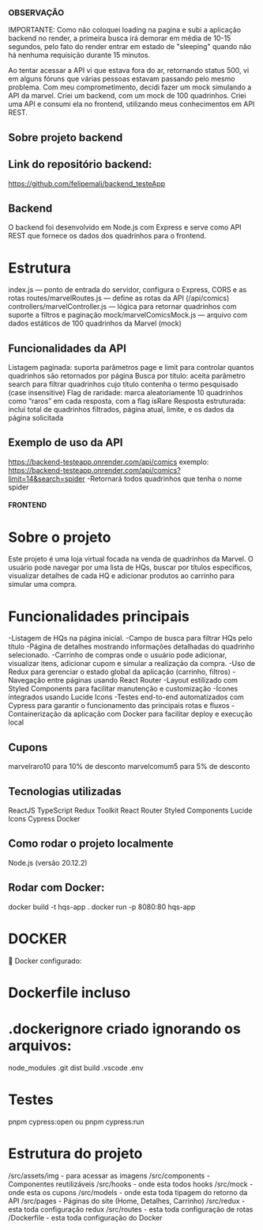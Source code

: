 ### OBSERVAÇÃO

IMPORTANTE: Como não coloquei loading na pagina e subi a aplicação backend no render, a primeira busca irá demorar em média de 10-15 segundos, pelo fato do render entrar em estado de "sleeping" quando não há nenhuma requisição durante 15 minutos.

Ao tentar acessar a API vi que estava fora do ar, retornando status 500, vi em alguns fóruns que várias pessoas estavam passando
pelo mesmo problema. Com meu comprometimento, decidi fazer um mock simulando a API da marvel. Criei um backend, com um mock de 100 quadrinhos.
Criei uma API e consumi ela no frontend, utilizando meus conhecimentos em API REST.

## Sobre projeto backend

## Link do repositório backend:

https://github.com/felipemali/backend_testeApp

## Backend

O backend foi desenvolvido em Node.js com Express e serve como API REST que fornece os dados dos quadrinhos para o frontend.

# Estrutura

index.js — ponto de entrada do servidor, configura o Express, CORS e as rotas
routes/marvelRoutes.js — define as rotas da API (/api/comics)
controllers/marvelController.js — lógica para retornar quadrinhos com suporte a filtros e paginação
mock/marvelComicsMock.js — arquivo com dados estáticos de 100 quadrinhos da Marvel (mock)

## Funcionalidades da API

Listagem paginada: suporta parâmetros page e limit para controlar quantos quadrinhos são retornados por página
Busca por título: aceita parâmetro search para filtrar quadrinhos cujo título contenha o termo pesquisado (case insensitive)
Flag de raridade: marca aleatoriamente 10 quadrinhos como “raros” em cada resposta, com a flag isRare
Resposta estruturada: inclui total de quadrinhos filtrados, página atual, limite, e os dados da página solicitada

## Exemplo de uso da API

https://backend-testeapp.onrender.com/api/comics
exemplo: https://backend-testeapp.onrender.com/api/comics?limit=14&search=spider
-Retornará todos quadrinhos que tenha o nome spider



#### FRONTEND ####

# Sobre o projeto

Este projeto é uma loja virtual focada na venda de quadrinhos da Marvel.
O usuário pode navegar por uma lista de HQs, buscar por títulos específicos, visualizar detalhes de cada HQ e
adicionar produtos ao carrinho para simular uma compra.

# Funcionalidades principais

-Listagem de HQs na página inicial.
-Campo de busca para filtrar HQs pelo título
-Página de detalhes mostrando informações detalhadas do quadrinho selecionado.
-Carrinho de compras onde o usuário pode adicionar, visualizar itens, adicionar cupom e simular a realização da compra.
-Uso de Redux para gerenciar o estado global da aplicação (carrinho, filtros)
-Navegação entre páginas usando React Router
-Layout estilizado com Styled Components para facilitar manutenção e customização
-Ícones integrados usando Lucide Icons
-Testes end-to-end automatizados com Cypress para garantir o funcionamento das principais rotas e fluxos
-Containerização da aplicação com Docker para facilitar deploy e execução local

## Cupons

marvelraro10 para 10% de desconto
marvelcomum5 para 5% de desconto

## Tecnologias utilizadas

ReactJS
TypeScript
Redux Toolkit
React Router
Styled Components
Lucide Icons
Cypress
Docker

## Como rodar o projeto localmente

Node.js (versão 20.12.2)

## Rodar com Docker:

docker build -t hqs-app .
docker run -p 8080:80 hqs-app

# DOCKER

🐳 Docker configurado:

# Dockerfile incluso

# .dockerignore criado ignorando os arquivos:

node_modules
.git
dist
build
.vscode
.env

# Testes

pnpm cypress:open ou
pnpm cypress:run

# Estrutura do projeto

/src/assets/img - para acessar as imagens
/src/components - Componentes reutilizáveis
/src/hooks - onde esta todos hooks
/src/mock - onde esta os cupons
/src/models - onde esta toda tipagem do retorno da API
/src/pages - Páginas do site (Home, Detalhes, Carrinho)
/src/redux - esta toda configuração redux
/src/routes - esta toda configuração de rotas
/Dockerfile - esta toda configuração do Docker
